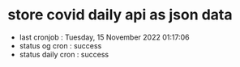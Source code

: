 # store covid daily api as json data

- last cronjob : Tuesday, 15 November 2022 01:17:06
- status og cron : success
- status daily cron : success
      
      